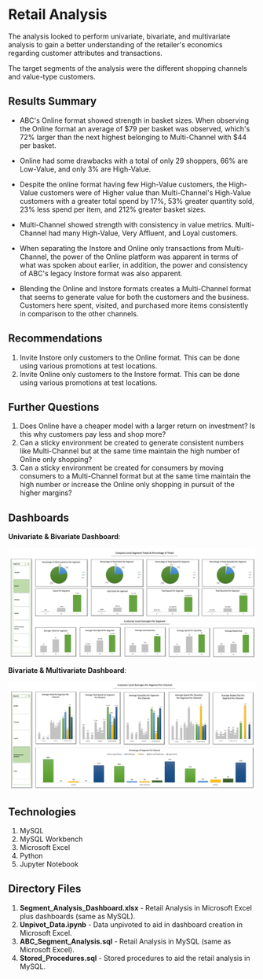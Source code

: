# Retail Analysis

The analysis looked to perform univariate, bivariate, and multivariate analysis to gain a better understanding of the retailer's economics regarding customer attributes and transactions.

The target segments of the analysis were the different shopping channels and value-type customers. 

## Results Summary 

* ABC's Online format showed strength in basket sizes. When observing the Online format an average of $79 per basket was observed, which's 72% larger than the next highest belonging to Multi-Channel with $44 per basket. 

* Online had some drawbacks with a total of only 29 shoppers, 66% are Low-Value, and only 3% are High-Value. 

* Despite the online format having few High-Value customers, the High-Value customers were of Higher value than Multi-Channel's High-Value customers with a greater total spend by 17%, 53% greater quantity sold, 23% less spend per item, and 212% greater basket sizes.

* Multi-Channel showed strength with consistency in value metrics. Multi-Channel had many High-Value, Very Affluent, and Loyal customers. 

* When separating the Instore and Online only transactions from Multi-Channel, the power of the Online platform was apparent in terms of what was spoken about earlier, in addition, the power and consistency of ABC's legacy Instore format was also apparent. 

* Blending the Online and Instore formats creates a Multi-Channel format that seems to generate value for both the customers and the business. Customers here spent, visited, and purchased more items consistently in comparison to the other channels. 


## Recommendations

1. Invite Instore only customers to the Online format. This can be done using various promotions at test locations.
2. Invite Online only customers to the Instore format. This can be done using various promotions at test locations.


## Further Questions

1. Does Online have a cheaper model with a larger return on investment? Is this why customers pay less and shop more?
2. Can a sticky environment be created to generate consistent numbers like Multi-Channel but at the same time maintain the high number of Online only shopping? 
3. Can a sticky environment be created for consumers by moving consumers to a Multi-Channel format but at the same time maintain the high number or increase the Online only shopping in pursuit of the higher margins? 

## Dashboards

**Univariate & Bivariate Dashboard**:

![](ReadMe_Images/Dash2.png)

**Bivariate & Multivariate Dashboard**:

![](ReadMe_Images/Dash1.png)

## Technologies 

1) MySQL
2) MySQL Workbench
3) Microsoft Excel
4) Python
5) Jupyter Notebook

## Directory Files

1) **Segment_Analysis_Dashboard.xlsx** - Retail Analysis in Microsoft Excel plus dashboards (same as MySQL).
2) **Unpivot_Data.ipynb** - Data unpivoted to aid in dashboard creation in Microsoft Excel.
3) **ABC_Segment_Analysis.sql** - Retail Analysis in MySQL (same as Microsoft Excel).
4) **Stored_Procedures.sql** - Stored procedures to aid the retail analysis in MySQL.
